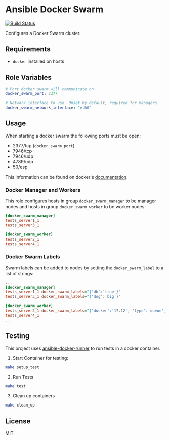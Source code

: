 # Ansible Docker Swarm

[![Build Status](https://travis-ci.org/thomasjpfan/ansible-docker-swarm-role.svg?branch=master)](https://travis-ci.org/thomasjpfan/ansible-docker-swarm-role)

Configures a Docker Swarm cluster.

## Requirements

- `docker` installed on hosts

## Role Variables

```yaml
# Port docker swarm will communicate on
docker_swarm_port: 2377

# Network interface to use. Unset by default, required for managers.
docker_swarm_network_interface: "eth0"
```

## Usage

When starting a docker swarm the following ports must be open:

- 2377/tcp (`docker_swarm_port`)
- 7946/tcp
- 7946/udp
- 4789/udp
- 50/esp

This information can be found on docker's [documentation](https://docs.docker.com/engine/swarm/swarm-tutorial/#open-protocols-and-ports-between-the-hosts).

### Docker Manager and Workers

This role configures hosts in group `docker_swarm_manager` to be manager nodes and hosts in group `docker_swarm_worker` to be worker nodes:

```ini
[docker_swarm_manager]
tests_server1_1
tests_server3_1

[docker_swarm_worker]
tests_server2_1
tests_server4_1
```

### Docker Swarm Labels

Swarm labels can be added to nodes by setting the `docker_swarm_label` to a list of strings:

```ini
...
[docker_swarm_manager]
tests_server1_1 docker_swarm_labels="{'db':'true'}"
tests_server3_1 docker_swarm_labels="{'dog':'big'}"

[docker_swarm_worker]
tests_server2_1 docker_swarm_labels="{'docker':'17.12', 'type':'queue'}"
tests_server4_1
...
```

## Testing

This project uses [ansible-docker-runner](https://github.com/thomasjpfan/ansible-docker-runner) to run tests in a docker container.

1. Start Container for testing:

```bash
make setup_test
```

2. Run Tests

```bash
make test
```

3. Clean up containers

```bash
make clean_up
```

## License

MIT
